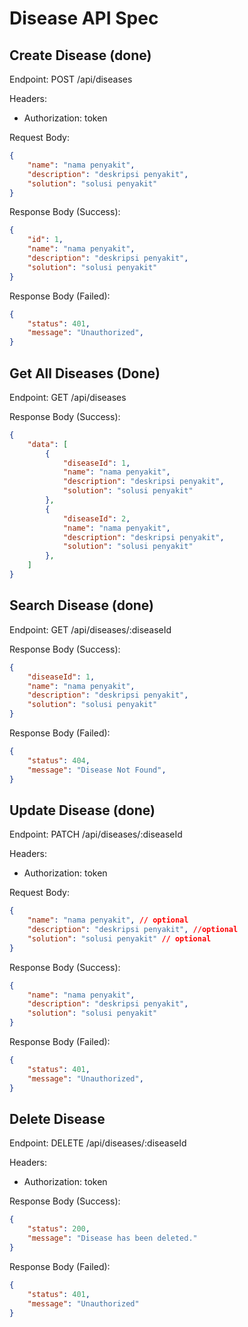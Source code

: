 # Disease API Spec

## Create Disease (done)
Endpoint: POST /api/diseases

Headers:
- Authorization: token

Request Body:
```json
{
    "name": "nama penyakit",
    "description": "deskripsi penyakit",
    "solution": "solusi penyakit"
}
```

Response Body (Success):
```json
{
    "id": 1,
    "name": "nama penyakit",
    "description": "deskripsi penyakit",
    "solution": "solusi penyakit"
}
```

Response Body (Failed):
```json
{
    "status": 401,
    "message": "Unauthorized",
}
```

## Get All Diseases (Done)
Endpoint: GET /api/diseases

Response Body (Success):
```json
{
    "data": [
        {
            "diseaseId": 1,
            "name": "nama penyakit",
            "description": "deskripsi penyakit",
            "solution": "solusi penyakit"
        },
        {
            "diseaseId": 2,
            "name": "nama penyakit",
            "description": "deskripsi penyakit",
            "solution": "solusi penyakit"
        },
    ]
}
```

## Search Disease (done)
Endpoint: GET /api/diseases/:diseaseId

Response Body (Success):
```json
{
    "diseaseId": 1,
    "name": "nama penyakit",
    "description": "deskripsi penyakit",
    "solution": "solusi penyakit"
}
```

Response Body (Failed):
```json
{
    "status": 404,
    "message": "Disease Not Found",
}
```

## Update Disease (done)
Endpoint: PATCH /api/diseases/:diseaseId

Headers:
- Authorization: token

Request Body:
```json
{
    "name": "nama penyakit", // optional
    "description": "deskripsi penyakit", //optional
    "solution": "solusi penyakit" // optional
}
```

Response Body (Success):
```json
{
    "name": "nama penyakit",
    "description": "deskripsi penyakit",
    "solution": "solusi penyakit"
}
```

Response Body (Failed):
```json
{
    "status": 401,
    "message": "Unauthorized",
}
```

## Delete Disease

Endpoint: DELETE /api/diseases/:diseaseId

Headers:
- Authorization: token

Response Body (Success):
```json
{
    "status": 200,
    "message": "Disease has been deleted."
}
```

Response Body (Failed):
```json
{
    "status": 401,
    "message": "Unauthorized"
}
```